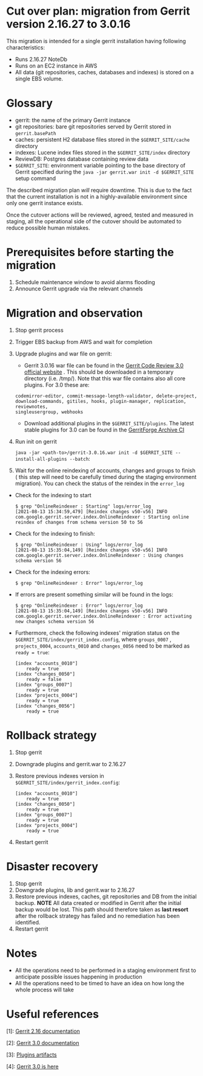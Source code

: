 Cut over plan: migration from Gerrit version 2.16.27 to 3.0.16
==

This migration is intended for a single gerrit installation having following
characteristics:

* Runs 2.16.27 NoteDb
* Runs on an EC2 instance in AWS
* All data (git repositories, caches, databases and indexes) is stored on a
  single EBS volume.

Glossary
==

* gerrit: the name of the primary Gerrit instance
* git repositories: bare git repositories served by Gerrit stored
  in `gerrit.basePath`
* caches: persistent H2 database files stored in the `$GERRIT_SITE/cache`
  directory
* indexes: Lucene index files stored in the `$GERRIT_SITE/index` directory
* ReviewDB: Postgres database containing review data
* `$GERRIT_SITE`: environment variable pointing to the base directory of Gerrit
  specified during the `java -jar gerrit.war init -d $GERRIT_SITE` setup command

The described migration plan *will* require downtime. This is due to the fact
that the current installation is not in a highly-available environment since
only one gerrit instance exists.

Once the cutover actions will be reviewed, agreed, tested and measured in
staging, all the operational side of the cutover should be automated to reduce
possible human mistakes.

Prerequisites before starting the migration
==

1. Schedule maintenance window to avoid alarms flooding
2. Announce Gerrit upgrade via the relevant channels

Migration and observation
==

1. Stop gerrit process
2. Trigger EBS backup from AWS and wait for completion
3. Upgrade plugins and war file on gerrit:
    - Gerrit 3.0.16 war file can be found in
      the [Gerrit Code Review 3.0 official website](https://gerrit-releases.storage.googleapis.com/gerrit-3.0.16.war)
      . This should be downloaded in a temporary directory (i.e. /tmp/). Note
      that this war file contains also all core plugins. For 3.0 these are:

    ```
    codemirror-editor, commit-message-length-validator, delete-project,
    download-commands, gitiles, hooks, plugin-manager, replication, reviewnotes,
    singleusergroup, webhooks
    ```

    - Download additional plugins in the `$GERRIT_SITE/plugins`. The latest
      stable plugins for 3.0 can be found in
      the [GerritForge Archive CI](https://archive-ci.gerritforge.com/view/Plugins-stable-3.0/)
5. Run init on gerrit

   `java -jar <path-to>/gerrit-3.0.16.war init -d $GERRIT_SITE --install-all-plugins --batch`:

6. Wait for the online reindexing of accounts, changes and groups to finish (
   this step will need to be carefully timed during the staging environment
   migration). You can check the status of the reindex in the `error_log`

* Check for the indexing to start

    ```
    $ grep "OnlineReindexer : Starting" logs/error_log
    [2021-08-13 15:34:59,479] [Reindex changes v50-v56] INFO  com.google.gerrit.server.index.OnlineReindexer : Starting online reindex of changes from schema version 50 to 56
    ```

* Check for the indexing to finish:

    ```
    $ grep "OnlineReindexer : Using" logs/error_log
    [2021-08-13 15:35:04,149] [Reindex changes v50-v56] INFO  com.google.gerrit.server.index.OnlineReindexer : Using changes schema version 56
    ```

* Check for the indexing errors:

    ```
    $ grep "OnlineReindexer : Error" logs/error_log
    ```

* If errors are present something similar will be found in the logs:

    ```
    $ grep "OnlineReindexer : Error" logs/error_log
    [2021-08-13 15:35:04,149] [Reindex changes v50-v56] INFO  com.google.gerrit.server.index.OnlineReindexer : Error activating new changes schema version 56
    ```

* Furthermore, check the following indexes' migration status on
  the `$GERRIT_SITE/index/gerrit_index.config`, where `groups_0007`
  , `projects_0004`, `accounts_0010` and `changes_0056` need to be marked
  as `ready = true`:

    ```
    [index "accounts_0010"]
        ready = true
    [index "changes_0050"]
        ready = false
    [index "groups_0007"]
        ready = true
    [index "projects_0004"]
        ready = true
    [index "changes_0056"]
        ready = true
    ```

Rollback strategy
===

1. Stop gerrit
2. Downgrade plugins and gerrit.war to 2.16.27
3. Restore previous indexes version in `$GERRIT_SITE/index/gerrit_index.config`:

    ```
    [index "accounts_0010"]
        ready = true
    [index "changes_0050"]
        ready = true
    [index "groups_0007"]
        ready = true
    [index "projects_0004"]
        ready = true
    ```

4. Restart gerrit

Disaster recovery
===

1. Stop gerrit
2. Downgrade plugins, lib and gerrit.war to 2.16.27
3. Restore previous indexes, caches, git repositories and DB from the initial
   backup. **NOTE** All data created or modified in Gerrit after the initial
   backup would be lost. This path should therefore taken as __last resort__
   after the rollback strategy has failed and no remediation has been
   identified.
4. Restart gerrit

Notes
==

* All the operations need to be performed in a staging environment first to
  anticipate possible issues happening in production
* All the operations need to be timed to have an idea on how long the whole
  process will take

Useful references
==

[1]: [Gerrit 2.16 documentation](https://www.gerritcodereview.com/2.16.html)

[2]: [Gerrit 3.0 documentation](https://www.gerritcodereview.com/3.0.html)

[3]: [Plugins artifacts](https://archive-ci.gerritforge.com/)

[4]: [Gerrit 3.0 is here](https://gitenterprise.me/2019/05/20/gerrit-v3-0-is-here/)

